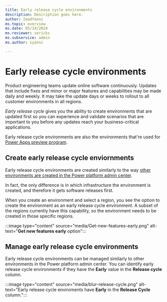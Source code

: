 ```yaml
---
title: Early release cycle environments
description: Description goes here.
author: ImadYanni
ms.topic: overview
ms.date: 05/14/2024
ms.reviewer: sericks
ms.subservice: admin
ms.author: iyanni

---
```

# Early release cycle environments
Product engineering teams update online software continuously. Updates that include fixes and minor or major features and capabilities may be made daily and weekly. It may take the update days or weeks to rollout to all customer environments in all regions. 

_Early release cycle_ gives you the ability to create environments that are updated first so you can experience and validate scenarios that are important to you before any updates reach your business-critical applications.

Early release cycle environments are also the environments that're used for [Power Apps preview program](/power-apps/maker/powerapps-preview-program).

## Create early release cycle enviornments

Early release cycle environments are created similarly to the way [other environments are created in the Power platform admin center](create-environment.md). 

In fact, the only difference is in which infrastructure the environment is created, and therefore it gets software releases first.

When you create an environment and select a region, you see the option to create the environment as an early release cycle environment. A subset of the regions currently have this capability, so the environment needs to be created in those specific regions. 

:::image type="content" source="media/Get-new-features-early.png" alt-text="**Get new features early** option":::
 
## Manage early release cycle environments

Early release cycle environments can be managed similarly to other environments in the Power platform admin center.  You can identify early release cycle environments if they have the **Early** value in the **Release cycle** column.

:::image type="content" source="media/blur-release-cycle.png" alt-text="Early release cycle enviroments have **Early** in the **Release Cycle** column.":::

